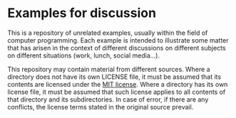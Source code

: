 # Examples for discussion

This is a repository of unrelated examples, usually within the field of computer programming. Each example is intended to illustrate some matter that has arisen in the context of different discussions on different subjects on different situations (work, lunch, social media...).

This repository may contain material from different sources. Where a directory does not have its own LICENSE file, it must be assumed that its contents are licensed under the [MIT license](LICENSE). Where a directory has its own license file, it must be assumed that such license applies to all contents of that directory and its subdirectories. In case of error, if there are any conflicts, the license terms stated in the original source prevail.
